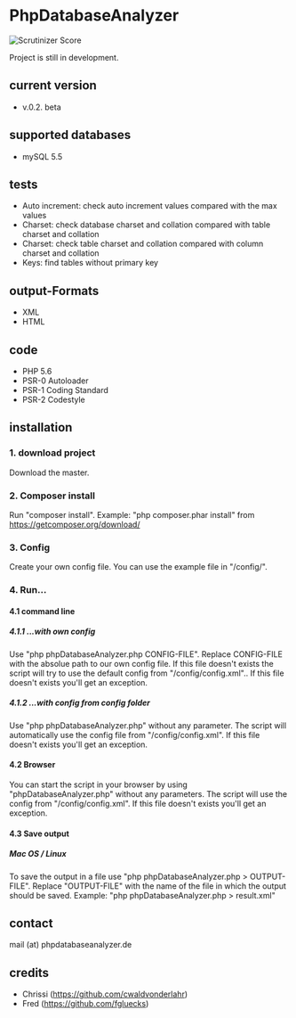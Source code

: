 # PhpDatabaseAnalyzer

![Scrutinizer Score](https://scrutinizer-ci.com/g/cwaldvonderlahr/PhpDatabaseAnalyzer/badges/quality-score.png?b=0.2_Beta)

Project is still in development. 

## current version

- v.0.2. beta

## supported databases
- mySQL 5.5

## tests
- Auto increment: check auto increment values compared with the max values
- Charset: check database charset and collation compared with table charset and collation
- Charset: check table charset and collation compared with column charset and collation
- Keys: find tables without primary key

## output-Formats
- XML
- HTML

## code
- PHP 5.6
- PSR-0 Autoloader
- PSR-1 Coding Standard
- PSR-2 Codestyle

## installation

### 1. download project
Download the master.

### 2. Composer install
Run "composer install".
Example: "php composer.phar install" from https://getcomposer.org/download/ 

### 3. Config
Create your own config file. You can use the example file in "<Project folder>/config/".

### 4. Run...
#### 4.1 command line
##### 4.1.1 ...with own config
Use "php phpDatabaseAnalyzer.php CONFIG-FILE". Replace CONFIG-FILE with the absolue path to our own config file. 
If this file doesn't exists the script will try to use the default config from "<Project folder>/config/config.xml"..
If this file doesn't exists you'll get an exception.

##### 4.1.2 ...with config from config folder
Use "php phpDatabaseAnalyzer.php" without any parameter. 
The script will automatically use the config file from "<Project folder>/config/config.xml".
If this file doesn't exists you'll get an exception.

#### 4.2 Browser
You can start the script in your browser by using "phpDatabaseAnalyzer.php" without any parameters.
The script will use the config from "<Project folder>/config/config.xml".
If this file doesn't exists you'll get an exception.

#### 4.3 Save output

##### Mac OS / Linux
To save the output in a file use "php phpDatabaseAnalyzer.php > OUTPUT-FILE".
Replace "OUTPUT-FILE" with the name of the file in which the output should be saved.
Example: 
"php phpDatabaseAnalyzer.php > result.xml"

## contact

mail (at) phpdatabaseanalyzer.de

## credits
- Chrissi (https://github.com/cwaldvonderlahr)
- Fred (https://github.com/fgluecks)
